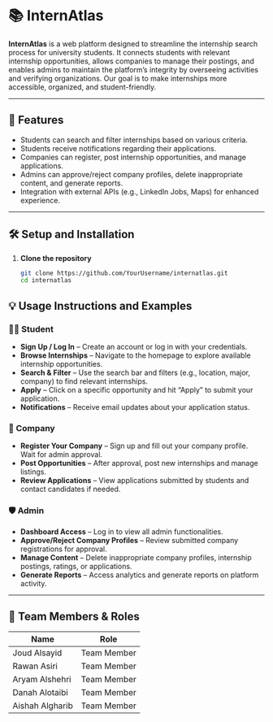# 📚 InternAtlas

**InternAtlas** is a web platform designed to streamline the internship search process for university students. It connects students with relevant internship opportunities, allows companies to manage their postings, and enables admins to maintain the platform’s integrity by overseeing activities and verifying organizations. Our goal is to make internships more accessible, organized, and student-friendly.

---

## 🚀 Features

- Students can search and filter internships based on various criteria.
- Students receive notifications regarding their applications.
- Companies can register, post internship opportunities, and manage applications.
- Admins can approve/reject company profiles, delete inappropriate content, and generate reports.
- Integration with external APIs (e.g., LinkedIn Jobs, Maps) for enhanced experience.

---

## 🛠️ Setup and Installation

1. **Clone the repository**
   ```bash
   git clone https://github.com/YourUsername/internatlas.git
   cd internatlas
## 💡 Usage Instructions and Examples

### 👩‍🎓 Student

- **Sign Up / Log In** – Create an account or log in with your credentials.
- **Browse Internships** – Navigate to the homepage to explore available internship opportunities.
- **Search & Filter** – Use the search bar and filters (e.g., location, major, company) to find relevant internships.
- **Apply** – Click on a specific opportunity and hit “Apply” to submit your application.
- **Notifications** – Receive email updates about your application status.

### 🏢 Company

- **Register Your Company** – Sign up and fill out your company profile. Wait for admin approval.
- **Post Opportunities** – After approval, post new internships and manage listings.
- **Review Applications** – View applications submitted by students and contact candidates if needed.

### 🛡️ Admin

- **Dashboard Access** – Log in to view all admin functionalities.
- **Approve/Reject Company Profiles** – Review submitted company registrations for approval.
- **Manage Content** – Delete inappropriate company profiles, internship postings, ratings, or applications.
- **Generate Reports** – Access analytics and generate reports on platform activity.

---

## 👥 Team Members & Roles

| Name            | Role        |
|-----------------|-------------|
| Joud Alsayid    | Team Member |
| Rawan Asiri     | Team Member |
| Aryam Alshehri  | Team Member |
| Danah Alotaibi  | Team Member |
| Aishah Algharib | Team Member |
